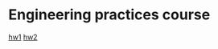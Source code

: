 # Engineering practices course

[hw1](https://github.com/mkotenkov/engineering_practices/tree/hw1)
[hw2](https://github.com/mkotenkov/engineering_practices/tree/hw2)